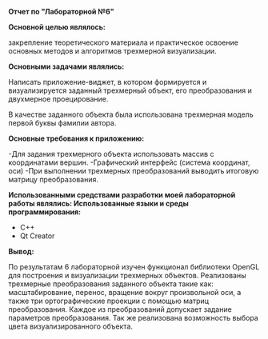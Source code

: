 **Отчет по "Лабораторной №6"**

**Основной целью являлось:**

закрепление теоретического материала и практическое освоение основных методов и алгоритмов трехмерной визуализации.

**Основными задачами являлись:**

Написать приложение-виджет, в котором формируется и визуализируется заданный трехмерный объект, его преобразования и двухмерное проецирование.

В качестве заданного объекта была использована трехмерная модель первой буквы фамилии автора.

**Основные требования к приложению:**

-Для задания трехмерного объекта использовать массив с координатами вершин.
-Графический интерфейс (система координат, оси) 
-При выполнении трехмерных преобразований выводить итоговую матрицу преобразования.

**Использованными средствами разработки моей лабораторной работы являлись: Использованные языки и среды программирования:**
- C++
- Qt Creator

 **Вывод:**
 
По результатам 6 лабораторной изучен функционал библиотеки OpenGL для построения и визуализации трехмерных объектов. Реализованы трехмерные преобразования заданного объекта такие как: масштабирование, перенос, вращение вокруг произвольной оси, а также три ортографические проекции с помощью матриц преобразования. Каждое из преобразований допускает задание параметров преобразования. Так же реализована возможность выбора цвета визуализированного объекта.

